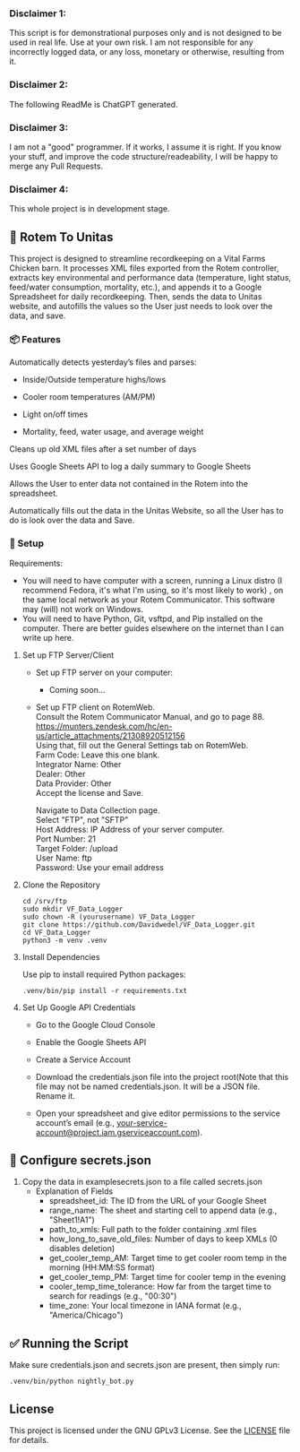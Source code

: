 ### Disclaimer 1:
This script is for demonstrational purposes only and is not designed to be used in real life. Use at your own risk. I am not responsible for any incorrectly logged data, or any loss, monetary or otherwise, resulting from it. 
### Disclaimer 2: 
The following ReadMe is ChatGPT generated. 

### Disclaimer 3:
I am not a "good" programmer. If it works, I assume it is right. If you know your stuff, and improve the code structure/readeability, I will be happy to merge any Pull Requests.

### Disclaimer 4: 
This whole project is in development stage.

## 🐓 Rotem To Unitas

This project is designed to streamline recordkeeping on a Vital Farms Chicken barn. It processes XML files exported from the Rotem controller, extracts key environmental and performance data (temperature, light status, feed/water consumption, mortality, etc.), and appends it to a Google Spreadsheet for daily recordkeeping. Then, sends the data to Unitas website, and autofills the values so the User just needs to look over the data, and save.
### 📦 Features

 Automatically detects yesterday’s files and parses:

* Inside/Outside temperature highs/lows

* Cooler room temperatures (AM/PM)

* Light on/off times

* Mortality, feed, water usage, and average weight

Cleans up old XML files after a set number of days

Uses Google Sheets API to log a daily summary to Google Sheets

Allows the User to enter data not contained in the Rotem into the spreadsheet.

Automatically fills out the data in the Unitas Website, so all the User has to do is look over the data and Save.

### 🔧 Setup
Requirements:
* You will need to have computer with a screen, running a Linux distro (I recommend Fedora, it's what I'm using, so it's most likely to work) , on the same local network as your Rotem Communicator. This software may (will) not work on Windows.
* You will need to have Python, Git, vsftpd, and Pip installed on the computer. There are better guides elsewhere on the internet than I can write up here.
1. Set up FTP Server/Client<br>
    * Set up FTP server on your computer:<br>
        * Coming soon...<br>

    * Set up FTP client on RotemWeb.<br>
        Consult the Rotem Communicator Manual, and go to page 88.<br>
        https://munters.zendesk.com/hc/en-us/article_attachments/21308920512156<br>
        Using that, fill out the General Settings tab on RotemWeb.<br>
        Farm Code: Leave this one blank.<br>
        Integrator Name: Other<br>
        Dealer: Other<br>
        Data Provider: Other<br>
        Accept the license and Save.<br>

        Navigate to Data Collection page.<br>
        Select "FTP", not "SFTP"<br>
        Host Address: IP Address of your server computer.<br>
        Port Number: 21<br>
        Target Folder: /upload<br>
        User Name: ftp<br>
        Password: Use your email address<br>

2. Clone the Repository

    ```cd /srv/ftp```<br>
    ```sudo mkdir VF_Data_Logger```<br>
    ```sudo chown -R (yourusername) VF_Data_Logger```<br>
    ```git clone https://github.com/Davidwedel/VF_Data_Logger.git```<br>
    ```cd VF_Data_Logger```<br>
    ```python3 -m venv .venv```<br>

3. Install Dependencies

    Use pip to install required Python packages:

    ```.venv/bin/pip install -r requirements.txt```

4. Set Up Google API Credentials

   * Go to the Google Cloud Console

   * Enable the Google Sheets API

   * Create a Service Account

   * Download the credentials.json file into the project root(Note that this file may not be named credentials.json. It will be a JSON file. Rename it.

   * Open your spreadsheet and give editor permissions to the service account’s email (e.g., your-service-account@project.iam.gserviceaccount.com).
## 🔐 Configure secrets.json

1. Copy the data in examplesecrets.json to a file called secrets.json
   * Explanation of Fields
        * spreadsheet_id:                  The ID from the URL of your Google Sheet<br>
        * range_name:                      The sheet and starting cell to append data (e.g., "Sheet1!A1")<br>
        * path_to_xmls:                    Full path to the folder containing .xml files<br>
        * how_long_to_save_old_files:     Number of days to keep XMLs (0 disables deletion)<br>
        * get_cooler_temp_AM:             Target time to get cooler room temp in the morning (HH:MM:SS format)<br>
        * get_cooler_temp_PM:             Target time for cooler temp in the evening<br>
        * cooler_temp_time_tolerance:     How far from the target time to search for readings (e.g., "00:30")<br>
        * time_zone:                      Your local timezone in IANA format (e.g., "America/Chicago")<br>
        
## ✅ Running the Script

Make sure credentials.json and secrets.json are present, then simply run:

```.venv/bin/python nightly_bot.py```

## License

This project is licensed under the GNU GPLv3 License. See the [LICENSE](./LICENSE) file for details.
